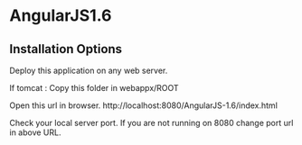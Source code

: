AngularJS1.6
===

Installation Options
---
Deploy this application on any web server.

If tomcat : 
Copy this folder in webappx/ROOT

Open this url in browser.
http://localhost:8080/AngularJS-1.6/index.html

Check your local server port. If you are not running on 8080 change port url in above URL. 
